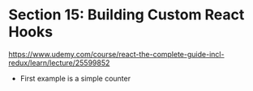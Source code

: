 # Section 15: Building Custom React Hooks
https://www.udemy.com/course/react-the-complete-guide-incl-redux/learn/lecture/25599852

- First example is a simple counter